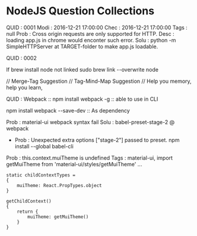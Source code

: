 # NodeJS Question Collections 

QUID : 0001
Modi : 2016-12-21 17:00:00
Chec : 2016-12-21 17:00:00
Tags : null
Prob : Cross origin requests are only supported for HTTP.
Desc : loading app.js in chrome would enconter such error. 
Solu : python -m SimpleHTTPServer at TARGET-folder to make app.js loadable.

QUID : 0002 

If brew install node not linked 
sudo brew link --overwrite node


// Merge-Tag Suggestion
// Tag-Mind-Map Suggestion
// Help you memory, help you learn, 

QUID : 
Webpack :: npm install webpack -g :: able to use in CLI

npm install webpack --save-dev :: As dependency


Prob : material-ui webpack syntax fail
Solu : babel-preset-stage-2 @ webpack
 - Prob : Unexpected extra options ["stage-2"] passed to preset.
 npm install --global babel-cli

Prob : this.context.muiTheme is undefined
Tags : material-ui, 
import getMuiTheme from 'material-ui/styles/getMuiTheme'
...


    static childContextTypes =
    {
        muiTheme: React.PropTypes.object
    }

    getChildContext()
    {
        return {
            muiTheme: getMuiTheme()
        }
    }



